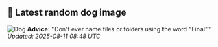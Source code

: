 ## 🐶 Latest random dog image
![Dog](https://images.dog.ceo/breeds/bullterrier-staffordshire/n02093256_2557.jpg)
**Advice:** "Don't ever name files or folders using the word "Final"."
*Updated: 2025-08-11 08:48 UTC*
